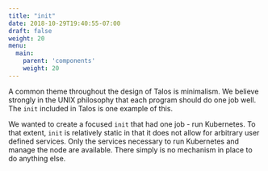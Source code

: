 ```yaml
---
title: "init"
date: 2018-10-29T19:40:55-07:00
draft: false
weight: 20
menu:
  main:
    parent: 'components'
    weight: 20
---
```


A common theme throughout the design of Talos is minimalism.
We believe strongly in the UNIX philosophy that each program should do one job well.
The `init` included in Talos is one example of this.

We wanted to create a focused `init` that had one job - run Kubernetes. To that extent, `init` is relatively static in that it does not allow for arbitrary user defined services. Only the services necessary to run Kubernetes and manage the node are available.
There simply is no mechanism in place to do anything else.
